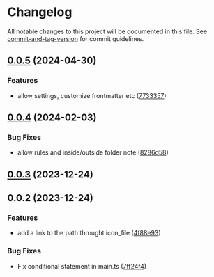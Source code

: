 # Changelog

All notable changes to this project will be documented in this file. See [commit-and-tag-version](https://github.com/absolute-version/commit-and-tag-version) for commit guidelines.

## [0.0.5](https://github.com/Lisandra-dev/icon-folder-assistant/compare/0.0.4...0.0.5) (2024-04-30)


### Features

* allow settings, customize frontmatter etc ([7733357](https://github.com/Lisandra-dev/icon-folder-assistant/commit/7733357ecabc848cdadd2aae1c9fb1afaea5e2a0))

## [0.0.4](https://github.com/Lisandra-dev/icon-folder-assistant/compare/0.0.3...0.0.4) (2024-02-03)


### Bug Fixes

* allow rules and inside/outside folder note ([8286d58](https://github.com/Lisandra-dev/icon-folder-assistant/commit/8286d580da176c98da28bcb1a6551c7e7d932196))

## [0.0.3](https://github.com/Lisandra-dev/icon-folder-assistant/compare/0.0.2...0.0.3) (2023-12-24)

## 0.0.2 (2023-12-24)


### Features

* add a link to the path throught icon_file ([4f88e93](https://github.com/Lisandra-dev/icon-folder-assistant/commit/4f88e93675adce7b30734e1f679d3bd56780a14e))


### Bug Fixes

* Fix conditional statement in main.ts ([7ff24f4](https://github.com/Lisandra-dev/icon-folder-assistant/commit/7ff24f4714a3ad1edb4883afefb09f74ace3a5c2))
